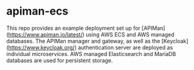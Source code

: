 # apiman-ecs
This repo provides an example deployment set up for [APIMan] (https://www.apiman.io/latest/) using AWS ECS and AWS managed databases. The APIMan manager and gateway, as well as the [Keycloak] (https://www.keycloak.org/) authentication server are deployed as individual microservices. AWS managed Elasticsearch and MariaDB databases are used for persistent storage. 
